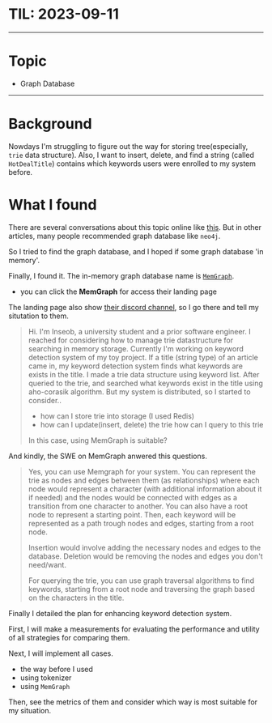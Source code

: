 # TIL: 2023-09-11

---

# Topic

- Graph Database

---

# Background

Nowdays I'm struggling to figure out the way for storing tree(especially, `trie` data structure).
Also, I want to insert, delete, and find a string (called `HotDealTitle`) contains which keywords users were enrolled to my system before.

# What I found

There are several conversations about this topic online like [this](https://leetcode.com/discuss/interview-question/system-design/2484704/FAANG-phone-interview-How-to-store-trie-and-tree-efficiently).
But in other articles, many people recommended graph database like `neo4j`.

So I tried to find the graph database, and I hoped if some graph database 'in memory'.

Finally, I found it. The in-memory graph database name is [`MemGraph`](https://memgraph.com/).

- you can click the **MemGraph** for access their landing page

The landing page also show [their discord channel](https://discord.gg/memgraph), so I go there and tell my situtation to them.

> Hi. I'm Inseob, a university student and a prior software engineer. I reached for considering how to manage trie datastructure for searching in memory storage. Currently I'm working on keyword detection system of my toy project. If a title (string type) of an article came in, my keyword detection system finds what keywords are exists in the title.
> I made a trie data structure using keyword list. After queried to the trie, and searched what keywords exist in the title using aho-corasik algorithm. But my system is distributed, so I started to consider..
>
> - how can I store trie into storage (I used Redis)
> - how can I update(insert, delete) the trie how can I query to this trie
>
> In this case, using MemGraph is suitable?

And kindly, the SWE on MemGraph anwered this questions.

> Yes, you can use Memgraph for your system. You can represent the trie as nodes and edges between them (as relationships) where each node would represent a character (with additional information about it if needed) and the nodes would be connected with edges as a transition from one character to another. You can also have a root node to represent a starting point. Then, each keyword will be represented as a path trough nodes and edges, starting from a root node.
>
> Insertion would involve adding the necessary nodes and edges to the database. Deletion would be removing the nodes and edges you don't need/want.
>
> For querying the trie, you can use graph traversal algorithms to find keywords, starting from a root node and traversing the graph based on the characters in the title.

Finally I detailed the plan for enhancing keyword detection system.

First, I will make a measurements for evaluating the performance and utility of all strategies for comparing them.

Next, I will implement all cases.

- the way before I used
- using tokenizer
- using `MemGraph`

Then, see the metrics of them and consider which way is most suitable for my situation.
